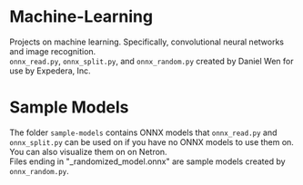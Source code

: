 # Machine-Learning
Projects on machine learning.  Specifically, convolutional neural networks and image recognition.  
```onnx_read.py```, ```onnx_split.py```, and ```onnx_random.py``` created by Daniel Wen for use by Expedera, Inc.

# Sample Models
The folder `sample-models` contains ONNX models that ```onnx_read.py``` and ```onnx_split.py``` can be used on if you have no ONNX models to use them on.  
You can also visualize them on on Netron.  
Files ending in "_randomized_model.onnx" are sample models created by ```onnx_random.py```.
